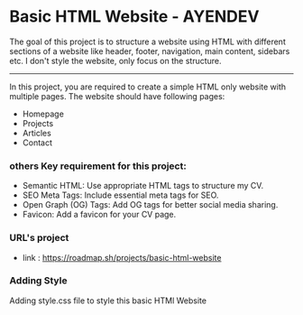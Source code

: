 # Basic HTML Website - AYENDEV

The goal of this project is to structure a website using HTML with different sections of a website like header, footer,
navigation, main content, sidebars etc. I don't style the website, only focus on the structure.

----------------------------------

In this project, you are required to create a simple HTML only website with multiple pages.
The website should have following pages:

- Homepage
- Projects
- Articles
- Contact

### others Key requirement for this project:

- Semantic HTML: Use appropriate HTML tags to structure my CV.
- SEO Meta Tags: Include essential meta tags for SEO.
- Open Graph (OG) Tags: Add OG tags for better social media sharing.
- Favicon: Add a favicon for your CV page.

### URL's project
- link : https://roadmap.sh/projects/basic-html-website

### Adding Style
Adding style.css file to style this basic HTMl Website
